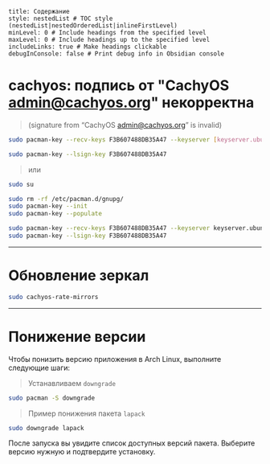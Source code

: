 ```table-of-contents
title: Содержание
style: nestedList # TOC style (nestedList|nestedOrderedList|inlineFirstLevel)
minLevel: 0 # Include headings from the specified level
maxLevel: 0 # Include headings up to the specified level
includeLinks: true # Make headings clickable
debugInConsole: false # Print debug info in Obsidian console
```
# cachyos: подпись от "CachyOS <admin@cachyos.org>" некорректна

>(signature from “CachyOS admin@cachyos.org” is invalid)
```bash
sudo pacman-key --recv-keys F3B607488DB35A47 --keyserver [keyserver.ubuntu.com](http://keyserver.ubuntu.com)

sudo pacman-key --lsign-key F3B607488DB35A47
```

>или
```bash
sudo su

sudo rm -rf /etc/pacman.d/gnupg/
sudo pacman-key --init
sudo pacman-key --populate

sudo pacman-key --recv-keys F3B607488DB35A47 --keyserver keyserver.ubuntu.com
sudo pacman-key --lsign-key F3B607488DB35A47
```

---
# Обновление зеркал

```bash
sudo cachyos-rate-mirrors
```

---
# Понижение версии

Чтобы понизить версию приложения  в Arch Linux, выполните следующие шаги:

>Устанавливаем `downgrade`
```bash
sudo pacman -S downgrade
```

>Пример понижения пакета `lapack`
```bash
sudo downgrade lapack
```

После запуска вы увидите список доступных версий пакета. Выберите версию нужную и подтвердите установку.